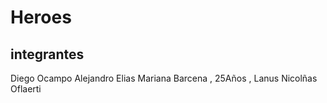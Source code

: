 # Heroes
## integrantes
Diego Ocampo
Alejandro Elias
Mariana Barcena , 25Años , Lanus
Nicolñas Oflaerti